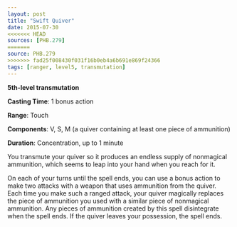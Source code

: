 ```yaml
---
layout: post
title: "Swift Quiver"
date: 2015-07-30
<<<<<<< HEAD
sources: [PHB.279]
=======
source: PHB.279
>>>>>>> fad25f008430f031f16b0eb4a6b691e869f24366
tags: [ranger, level5, transmutation]
---
```


**5th-level transmutation**

**Casting Time**: 1 bonus action

**Range**: Touch

**Components**: V, S, M (a quiver containing at least one piece of ammunition)

**Duration**: Concentration, up to 1 minute

You transmute your quiver so it produces an endless supply of nonmagical ammunition, which seems to leap into your hand when you reach for it.

On each of your turns until the spell ends, you can use a bonus action to make two attacks with a weapon that uses ammunition from the quiver. Each time you make such a ranged attack, your quiver magically replaces the piece of ammunition you used with a similar piece of nonmagical ammunition. Any pieces of ammunition created by this spell disintegrate when the spell ends. If the quiver leaves your possession, the spell ends.
